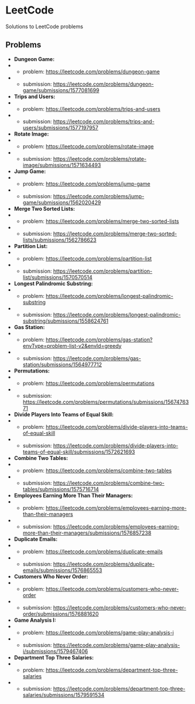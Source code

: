 # LeetCode
 Solutions to LeetCode problems

## Problems

- **Dungeon Game:**
- - problem: https://leetcode.com/problems/dungeon-game
- - submission: https://leetcode.com/problems/dungeon-game/submissions/1577081699
- **Trips and Users:**
- - problem: https://leetcode.com/problems/trips-and-users
- - submission: https://leetcode.com/problems/trips-and-users/submissions/1577197957
- **Rotate Image:**
- - problem: https://leetcode.com/problems/rotate-image
- - submission: https://leetcode.com/problems/rotate-image/submissions/1571634493
- **Jump Game:** 
- - problem: https://leetcode.com/problems/jump-game
- - submission: https://leetcode.com/problems/jump-game/submissions/1562020429
- **Merge Two Sorted Lists:** 
- - problem: https://leetcode.com/problems/merge-two-sorted-lists
- - submission: https://leetcode.com/problems/merge-two-sorted-lists/submissions/1562786623
- **Partition List:**
- - problem: https://leetcode.com/problems/partition-list
- - submission: https://leetcode.com/problems/partition-list/submissions/1570570514
- **Longest Palindromic Substring:** 
- - problem: https://leetcode.com/problems/longest-palindromic-substring
- - submission: https://leetcode.com/problems/longest-palindromic-substring/submissions/1558624761
- **Gas Station:**
- - problem: https://leetcode.com/problems/gas-station?envType=problem-list-v2&envId=greedy
- - submission: https://leetcode.com/problems/gas-station/submissions/1564977712
- **Permutations:**
- - problem: https://leetcode.com/problems/permutations
- - submission: https://leetcode.com/problems/permutations/submissions/1567476371
- **Divide Players Into Teams of Equal Skill:**
- - problem: https://leetcode.com/problems/divide-players-into-teams-of-equal-skill
- - submission: https://leetcode.com/problems/divide-players-into-teams-of-equal-skill/submissions/1572621693
- **Combine Two Tables:**
- - problem: https://leetcode.com/problems/combine-two-tables
- - submission: https://leetcode.com/problems/combine-two-tables/submissions/1575716714
- **Employees Earning More Than Their Managers:**
- - problem: https://leetcode.com/problems/employees-earning-more-than-their-managers
- - submission: https://leetcode.com/problems/employees-earning-more-than-their-managers/submissions/1576857238
- **Duplicate Emails:**
- - problem: https://leetcode.com/problems/duplicate-emails
- - submission: https://leetcode.com/problems/duplicate-emails/submissions/1576865553
- **Customers Who Never Order:**
- - problem: https://leetcode.com/problems/customers-who-never-order
- - submission: https://leetcode.com/problems/customers-who-never-order/submissions/1576881620
- **Game Analysis I:**
- - problem: https://leetcode.com/problems/game-play-analysis-i
- - submission: https://leetcode.com/problems/game-play-analysis-i/submissions/1579467406
- **Department Top Three Salaries:**
- - problem: https://leetcode.com/problems/department-top-three-salaries
- - submission: https://leetcode.com/problems/department-top-three-salaries/submissions/1579591534